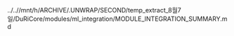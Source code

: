 ../..//mnt/h/ARCHIVE/.UNWRAP/SECOND/temp_extract_8월7일/DuRiCore/modules/ml_integration/MODULE_INTEGRATION_SUMMARY.md